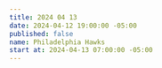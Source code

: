 ```yaml
---
title: 2024 04 13
date: 2024-04-12 19:00:00 -05:00
published: false
name: Philadelphia Hawks
start at: 2024-04-13 07:00:00 -05:00
---
```


